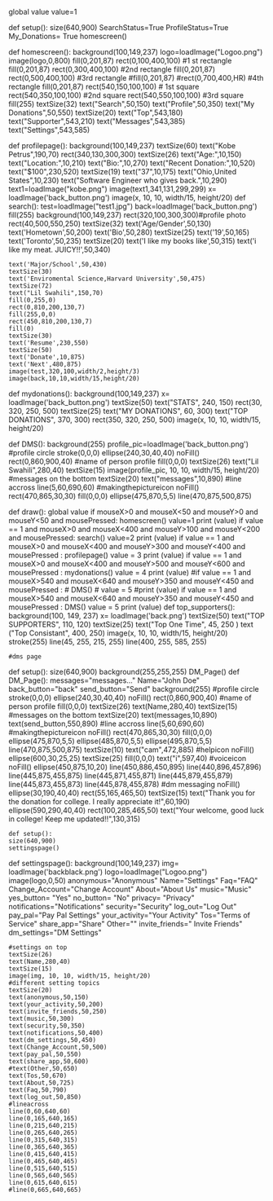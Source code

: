 global value
value=1

def setup():
    size(640,900)
    SearchStatus=True
    ProfileStatus=True
    My_Donations= True
    homescreen()

    
def homescreen():
    background(100,149,237)
    logo=loadImage("Logoo.png")
    image(logo,0,800)
    fill(0,201,87)
    rect(0,100,400,100) #1 st rectangle
    fill(0,201,87)
    rect(0,300,400,100) #2nd rectangle
    fill(0,201,87)
    rect(0,500,400,100) #3rd rectangle 
    #fill(0,201,87)
    #rect(0,700,400,HR) #4th rectangle
    fill(0,201,87)
    rect(540,150,100,100) # 1st square
    rect(540,350,100,100) #2nd square
    rect(540,550,100,100) #3rd square
    fill(255)
    textSize(32)
    text("Search",50,150)
    text("Profile",50,350)
    text("My Donations",50,550)
    textSize(20)
    text("Top",543,180)
    text("Supporter",543,210)
    text("Messages",543,385)
    text("Settings",543,585)

def profilepage():
    background(100,149,237)
    textSize(60)
    text("Kobe Petrus",190,70)
    rect(340,130,300,300)
    textSize(26)
    text("Age:",10,150)
    text("Location:",10,210)
    text("Bio:",10,270)
    text("Recent Donation:",10,520)
    text("$100",230,520)
    textSize(19)
    text("37",10,175)
    text("Ohio,United States",10,230)
    text("Software Engineer who gives back.",10,290)
    text1=loadImage("kobe.png")
    image(text1,341,131,299,299)
    x= loadImage('back_button.png')
    image(x, 10, 10, width/15, height/20)
def search():
    test=loadImage("test1.jpg")
    back=loadImage('back_button.png')
    fill(255)
    background(100,149,237) 
    rect(320,100,300,300)#profile photo
    rect(40,500,550,250)
    textSize(32)
    text('Age/Gender',50,130)
    text('Hometown',50,200)
    text('Bio',50,280)
    textSize(25)
    text('19',50,165)
    text('Toronto',50,235)
    textSize(20)
    text('I like my books like',50,315)
    text('i like my meat. JUICY!!',50,340)
    

    text('Major/School',50,430)
    textSize(30)
    text('Enviromental Science,Harvard University',50,475)
    textSize(72)
    text("Lil Swahili",150,70)
    fill(0,255,0)
    rect(0,810,200,130,7)
    fill(255,0,0)
    rect(450,810,200,130,7) 
    fill(0)
    textSize(30)
    text('Resume',230,550)
    textSize(50)
    text('Donate',10,875)
    text('Next',480,875)
    image(test,320,100,width/2,height/3)
    image(back,10,10,width/15,height/20)
    
def mydonations():
    background(100,149,237) 
    x= loadImage('back_button.png')
    textSize(50)
    text("STATS", 240, 150)
    rect(30, 320, 250, 500)
    textSize(25)
    text("MY DONATIONS", 60, 300)
    text("TOP DONATIONS", 370, 300)
    rect(350, 320, 250, 500)
    image(x, 10, 10, width/15, height/20)
    
def DMS():
    background(255) 
    profile_pic=loadImage('back_button.png')
    #profile circle
    stroke(0,0,0)
    ellipse(240,30,40,40)
    noFill()
    rect(0,860,900,40)
    #name of person profile
    fill(0,0,0)
    textSize(26)
    text("Lil Swahili",280,40)
    textSize(15)
    image(profile_pic, 10, 10, width/15, height/20)
    #messages on the bottom
    textSize(20)
    text("messages",10,890)
    #line accross
    line(5,60,690,60)
    #makingthepictureicon
    noFill()
    rect(470,865,30,30)
    fill(0,0,0)
    ellipse(475,870,5,5)
    line(470,875,500,875)
    

     
def draw():
    global value
    if mouseX>0 and mouseX<50 and mouseY>0 and mouseY<50 and mousePressed:
        homescreen()
        value=1
        print (value)
    if value == 1 and mouseX>0 and mouseX<400 and mouseY>100 and mouseY<200 and mousePressed:
        search()
        value=2
        print (value)
    if value == 1 and mouseX>0 and mouseX<400 and mouseY>300 and mouseY<400 and mousePressed :
        profilepage()
        value = 3
        print (value)
    if value == 1 and mouseX>0 and mouseX<400 and mouseY>500 and mouseY<600 and mousePressed :
        mydonations()
        value = 4
        print (value)
    #if value == 1 and mouseX>540 and mouseX<640 and mouseY>350 and mouseY<450 and mousePressed :
      #  DMS()
       # value = 5
        #print (value)
    if value == 1 and mouseX>540 and mouseX<640 and mouseY>350 and mouseY<450 and mousePressed :
        DMS()
        value = 5
        print (value)
def top_supporters():
    background(100, 149, 237)
    x= loadImage('back.png')
    textSize(50)
    text("TOP SUPPORTERS", 110, 120)
    textSize(25)
    text("Top One Time", 45, 250 )
    text ("Top Consistant", 400, 250)
    image(x, 10, 10, width/15, height/20)
    stroke(255)
    line(45, 255, 215, 255)
    line(400, 255, 585, 255)
    
    
    
    
    #dms page
def setup():
    size(640,900)
    background(255,255,255)
    DM_Page()
def DM_Page(): 
    messages="messages..."
    Name="John Doe"
    back_button="back"
    send_button="Send"
    background(255) 
    #profile circle
    stroke(0,0,0)
    ellipse(240,30,40,40)
    noFill()
    rect(0,860,900,40)
    #name of person profile
    fill(0,0,0)
    textSize(26)
    text(Name,280,40)
    textSize(15)
    #messages on the bottom
    textSize(20)
    text(messages,10,890)
    text(send_button,550,890)
    #line accross
    line(5,60,690,60)
    #makingthepictureicon
    noFill()
    rect(470,865,30,30)
    fill(0,0,0)
    ellipse(475,870,5,5)
    ellipse(485,870,5,5)
    ellipse(495,870,5,5)
    line(470,875,500,875)
    textSize(10)
    text("cam",472,885)
    #helpicon
    noFill()
    ellipse(600,30,25,25)
    textSize(25)
    fill(0,0,0)
    text("i",597,40)
    #voiceicon
    noFill()
    ellipse(450,875,10,20)
    line(450,886,450,895)
    line(440,896,457,896)
    line(445,875,455,875)
    line(445,871,455,871)
    line(445,879,455,879)
    line(445,873,455,873)
    line(445,878,455,878)
    #dm messaging
    noFill()
    ellipse(30,190,40,40)
    rect(55,165,465,50)
    textSize(15)
    text("Thank you for the donation for college. I really appreciate it!",60,190)
    ellipse(590,290,40,40)
    rect(100,285,465,50)
    text("Your welcome, good luck in college! Keep me updated!!",130,315)
    
    
    
    
    
    def setup():
    size(640,900)
    settingspage()    
def settingspage(): 
    background(100,149,237) 
    img= loadImage('backblack.png')
    logo=loadImage("Logoo.png")
    image(logo,0,50)
    anonymous="Anonymous"
    Name="Settings"
    Faq="FAQ"
    Change_Account="Change Account"
    About="About Us"
    music="Music"
    yes_button= "Yes"
    no_button= "No"
    privacy= "Privacy"
    notifications="Notifications"
    security="Security"
    log_out="Log Out"
    pay_pal="Pay Pal Settings"
    your_activity="Your Activity"
    Tos="Terms of Service"
    share_app="Share"
    Other=""
    invite_friends=" Invite Friends"
    dm_settings="DM Settings"

    #settings on top
    textSize(26)
    text(Name,280,40)
    textSize(15)
    image(img, 10, 10, width/15, height/20)
    #different setting topics
    textSize(20)
    text(anonymous,50,150)
    text(your_activity,50,200)
    text(invite_friends,50,250)
    text(music,50,300)
    text(security,50,350)
    text(notifications,50,400)
    text(dm_settings,50,450)
    text(Change_Account,50,500)
    text(pay_pal,50,550)
    text(share_app,50,600)
    #text(Other,50,650)
    text(Tos,50,670)
    text(About,50,725)
    text(Faq,50,790)
    text(log_out,50,850)
    #lineacross
    line(0,60,640,60)
    line(0,165,640,165)
    line(0,215,640,215)
    line(0,265,640,265)
    line(0,315,640,315)
    line(0,365,640,365)
    line(0,415,640,415)
    line(0,465,640,465)
    line(0,515,640,515)
    line(0,565,640,565)
    line(0,615,640,615)
    #line(0,665,640,665)
    
